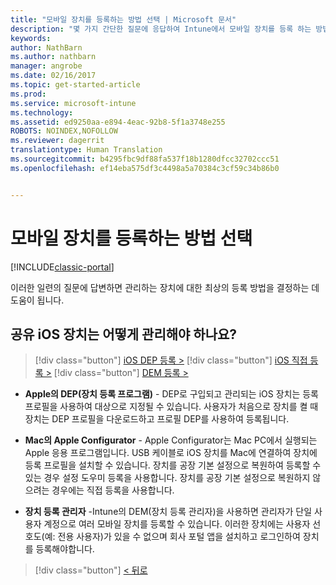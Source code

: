 ```yaml
---
title: "모바일 장치를 등록하는 방법 선택 | Microsoft 문서"
description: "몇 가지 간단한 질문에 응답하여 Intune에서 모바일 장치를 등록 하는 방법 결정"
keywords: 
author: NathBarn
ms.author: nathbarn
manager: angrobe
ms.date: 02/16/2017
ms.topic: get-started-article
ms.prod: 
ms.service: microsoft-intune
ms.technology: 
ms.assetid: ed9250aa-e894-4eac-92b8-5f1a3748e255
ROBOTS: NOINDEX,NOFOLLOW
ms.reviewer: dagerrit
translationtype: Human Translation
ms.sourcegitcommit: b4295fbc9df88fa537f18b1280dfcc32702ccc51
ms.openlocfilehash: ef14eba575df3c4498a5a70384c3cf59c34b86b0


---
```

# <a name="choose-how-to-enroll-mobile-devices"></a>모바일 장치를 등록하는 방법 선택

[!INCLUDE[classic-portal](../includes/classic-portal.md)]

이러한 일련의 질문에 답변하면 관리하는 장치에 대한 최상의 등록 방법을 결정하는 데 도움이 됩니다.


## <a name="how-will-you-manage-shared-ios-devices"></a>**공유 iOS 장치는 어떻게 관리해야 하나요?**

> [!div class="button"]
[iOS DEP 등록 >](/intune/deploy-use/ios-device-enrollment-program-in-microsoft-intune)
> [!div class="button"]
[iOS 직접 등록 >](/intune/deploy-use/ios-direct-enrollment-in-microsoft-intune)
> [!div class="button"]
[DEM 등록 >](/intune/deploy-use/enroll-corporate-owned-devices-with-the-device-enrollment-manager-in-microsoft-intune)

  - **Apple의 DEP(장치 등록 프로그램)** - DEP로 구입되고 관리되는 iOS 장치는 등록 프로필을 사용하여 대상으로 지정될 수 있습니다. 사용자가 처음으로 장치를 켤 때 장치는 DEP 프로필을 다운로드하고 프로필 DEP를 사용하여 등록됩니다.

  - **Mac의 Apple Configurator** - Apple Configurator는 Mac PC에서 실행되는 Apple 응용 프로그램입니다. USB 케이블로 iOS 장치를 Mac에 연결하여 장치에 등록 프로필을 설치할 수 있습니다. 장치를 공장 기본 설정으로 복원하여 등록할 수 있는 경우 설정 도우미 등록을 사용합니다. 장치를 공장 기본 설정으로 복원하지 않으려는 경우에는 직접 등록을 사용합니다.

  - **장치 등록 관리자** -Intune의 DEM(장치 등록 관리자)을 사용하면 관리자가 단일 사용자 계정으로 여러 모바일 장치를 등록할 수 있습니다. 이러한 장치에는 사용자 선호도(예: 전용 사용자)가 있을 수 없으며 회사 포털 앱을 설치하고 로그인하여 장치를 등록해야합니다.

  > [!div class="button"]
  [< 뒤로](choose-how-to-enroll-devices3.md)



<!--HONumber=Feb17_HO3-->


